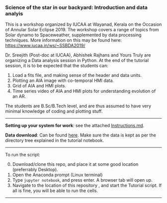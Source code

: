 ### Science of the star in our backyard: Introduction and data analyis 

This is a workshop organized by IUCAA at Wayanad, Kerala on the Occasion of Annular Solar Eclipse 2019. 
The workshop covers a range of topics from Solar dynamo to Spaceweather, supplemented by data processing techniques. 
More information on this may be found here: https://www.iucaa.in/ws/~SSBDA2019/

Dr. Sreejith (Post-doc at IUCAA), Abhishek Rajhans and Yours Truly are organizing a Data analysis session in Python. At the end 
of the tutorial session, it is to be expected that the students can:

1. Load a fits file, and making sense of the header and data units. 
2. Plotting an AIA image with co-temporal HMI data.
3. Grid of AIA and HMI plots.
4. Time series video of AIA and HMI plots for understanding evolution of an AR.

The students are B.Sc/B.Tech level, and are thus assumed to have very minimal knowledge of coding and plotting stuff. 

-----------------------------------------
**Setting up your system for work**: see the attached [Instructions.md](Instructions.md).

**Data download**: Can be found [here](https://www.dropbox.com/sh/3rojazhsh3yo4vl/AADgvFT3lYlWmy9pbl3djPO5a?dl=0). Make sure the 
data is kept as per the directory tree explained in the tutorial notebook.

--------------------------------------------------
To run the script:

0. Download/clone this repo, and place it at some good location (preferrably Desktop).
1. Open the Anaconda prompt (Linux terminal)
2. Type `jupyter notebook`, and press enter. A browser tab will open up. 
3. Navigate to the location of this repository , and start the Tutorial script. If all is fine, you will be able to run the cells.

----------------------------------------------

